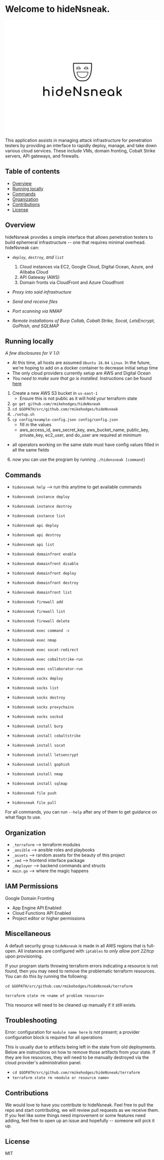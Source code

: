 Welcome to hideNsneak.
===============================
![Alt text](assets/logo.png "hideNsneak")
This application assists in managing attack infrastructure for penetration testers by providing an interface to rapidly deploy, manage, and take down various cloud services. These include VMs, domain fronting, Cobalt Strike servers, API gateways, and firewalls.


Table of contents 
------------------
  * [Overview](#overview)
  * [Running locally](#running-locally)
  * [Commands](#commands)
  * [Organization](#organization)
  * [Contributions](#contributions)
  * [License](#license)


Overview
---------
hideNsneak provides a simple interface that allows penetration testers to build ephemeral infrastructure -- one that requires minimal overhead. 
hideNsneak can: 

* *`deploy`, `destroy`, and `list`*
	1. Cloud instances via EC2, Google Cloud, Digital Ocean, Azure, and Alibaba Cloud
	2. API Gateway (AWS)
	3. Domain fronts via CloudFront and Azure Cloudfront

* *Proxy into said infrastructure*
* *Send and receive files*
* *Port scanning via NMAP*
* *Remote installations of Burp Collab, Cobalt Strike, Socat, LetsEncrypt, GoPhish, and SQLMAP*


Running locally
---------------
*A few disclosures for V 1.0:*
* At this time, all hosts are assumed `Ubuntu 16.04 Linux`. In the future, we're hoping to add on a docker container to decrease initial setup time
* The only cloud providers currently setup are AWS and Digital Ocean
* *You need to make sure that go is installed.* Instructions can be found [here](https://golang.org/dl/)

1. Create a new AWS S3 bucket in `us-east-1`
	- Ensure this is not public as it will hold your terraform state
2. `go get github.com/rmikehodges/hideNsneak`
3. `cd $GOPATH/src/github.com/rmikehodges/hideNsneak`
4. `./setup.sh`
5. `cp config/example-config.json config/config.json` 
	- fill in the values
	- aws_access_id, aws_secret_key, aws_bucket_name, public_key, private_key, ec2_user, and do_user are required at minimum
  - all operators working on the same state must have config values filled in all the same fields
6. now you can use the program by running `./hidensneak [command]`

Commands
---------
* `hidensneak help` --> run this anytime to get available commands 

* `hidensneak instance deploy`
* `hidensneak instance destroy`
* `hidensneak instance list`

* `hidensneak api deploy`
* `hidensneak api destroy`
* `hidensneak api list`

* `hidensneak domainfront enable`
* `hidensneak domainfront disable`
* `hidensneak domainfront deploy`
* `hidensneak domainfront destroy`
* `hidensneak domainfront list`

* `hidensneak firewall add`
* `hidensneak firewall list`
* `hidensneak firewall delete`

* `hidensneak exec command -c`
* `hidensneak exec nmap`
* `hidensneak exec socat-redirect`
* `hidensneak exec cobaltstrike-run`
* `hidensneak exec collaborator-run`

* `hidensneak socks deploy`
* `hidensneak socks list`
* `hidensneak socks destroy`
* `hidensneak socks proxychains`
* `hidensneak socks socksd`

* `hidensneak install burp`
* `hidensneak install cobaltstrike`
* `hidensneak install socat`
* `hidensneak install letsencrypt`
* `hidensneak install gophish`
* `hidensneak install nmap`
* `hidensneak install sqlmap`

* `hidensneak file push`
* `hidensneak file pull`

For all commands, you can run `--help` after any of them to get guidance on what flags to use.


Organization
------------
* `_terraform` --> terraform modules 
* `_ansible` --> ansible roles and playbooks 
* `_assets` --> random assets for the beauty of this project
* `_cmd` --> frontend interface package 
* `_deployer` --> backend commands and structs
* `main.go` --> where the magic happens 

IAM Permissions
-------------
Google Domain Fronting
* App Engine API Enabled
* Cloud Functions API Enabled
* Project editor or higher permissions


Miscellaneous
-------------
A default security group `hideNsneak` is made in all AWS regions that is full-open. All instances are configured with `iptables` to *only allow port 22/tcp* upon provisioning. 

If your program starts throwing terraform errors indicating a resource is not found, then you may need to remove the problematic terraform resources. You can do this by running the following:

`cd $GOPATH/src/github.com/rmikehodges/hideNsneak/terraform`

`terraform state rm <name of problem resource>`

This resource will need to be cleaned up manually if it still exists.

Troubleshooting
---------------

Error: configuration for `module name here` is not present; a provider configuration block is required for all operations

This is usually due to artifacts being left in the state from old deployments. Below are instructions on how to remove those artifacts from your state. If they are live resources, they will need to be manually destroyed via the cloud provider's administration panel.
* `cd $GOPATH/src/github.com/rmikehodges/hideNsneak/terraform`
* `terraform state rm <module or resource name>`


Contributions
-------------
We would love to have you contribute to hideNsneak. Feel free to pull the repo and start contributing, we will review pull requests as we receive them. If you feel like some things need improvement or some features need adding, feel free to open up an issue and hopefully -- someone will pick it up. 


License 
-------
MIT
